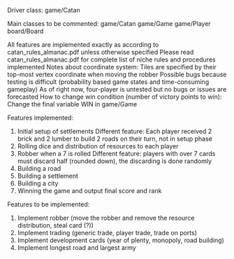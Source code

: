 Driver class:
game/Catan

Main classes to be commented:
game/Catan
game/Game
game/Player
board/Board

All features are implemented exactly as according to catan_rules_almanac.pdf unless otherwise specified
Please read catan_rules_almanac.pdf for complete list of niche rules and procedures implemented
Notes about coordinate system: Tiles are specified by their top-most vertex coordinate when moving the robber
Possible bugs because testing is difficult (probability based game states and time-consuming gameplay)
As of right now, four-player is untested but no bugs or issues are forecasted
How to change win condition (number of victory points to win): Change the final variable WIN in game/Game

Features implemented:
1. Initial setup of settlements
Different feature: Each player received 2 brick and 2 lumber to build 2 roads on their turn, not in setup phase
2. Rolling dice and distribution of resources to each player
3. Robber when a 7 is rolled
Different feature: players with over 7 cards must discard half (rounded down), the discarding is done randomly
4. Building a road
5. Building a settlement
6. Building a city
7. Winning the game and output final score and rank

Features to be implemented:
1. Implement robber (move the robber and remove the resource distribution, steal card (?))
2. Implement trading (generic trade, player trade, trade on ports)
3. Implement development cards (year of plenty, monopoly, road building)
4. Implement longest road and largest army